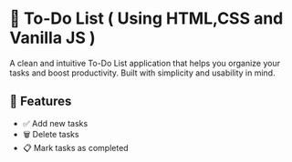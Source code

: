 # 📝 To-Do List ( Using HTML,CSS and Vanilla JS )
A clean and intuitive To-Do List application that helps you organize your tasks and boost productivity. Built with simplicity and usability in mind.

## 🚀 Features

- ✅ Add new tasks
- 🗑️ Delete tasks
- 📋 Mark tasks as completed
  
